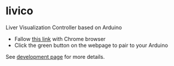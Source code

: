# livico
Liver Visualization Controller based on Arduino


- Fallow [this link](https://mjirik.github.io/livico/livico.html) with Chrome browser
- Click the green button on the webpage to pair to your Arduino


See [development page](development.md) for more details.